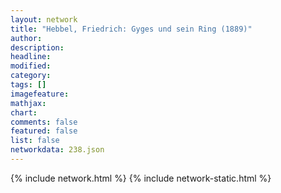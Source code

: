 ```yaml
---
layout: network
title: "Hebbel, Friedrich: Gyges und sein Ring (1889)"
author:
description:
headline:
modified:
category:
tags: []
imagefeature: 
mathjax: 
chart: 
comments: false
featured: false
list: false
networkdata: 238.json
---
```

{% include network.html %}
{% include network-static.html %}
